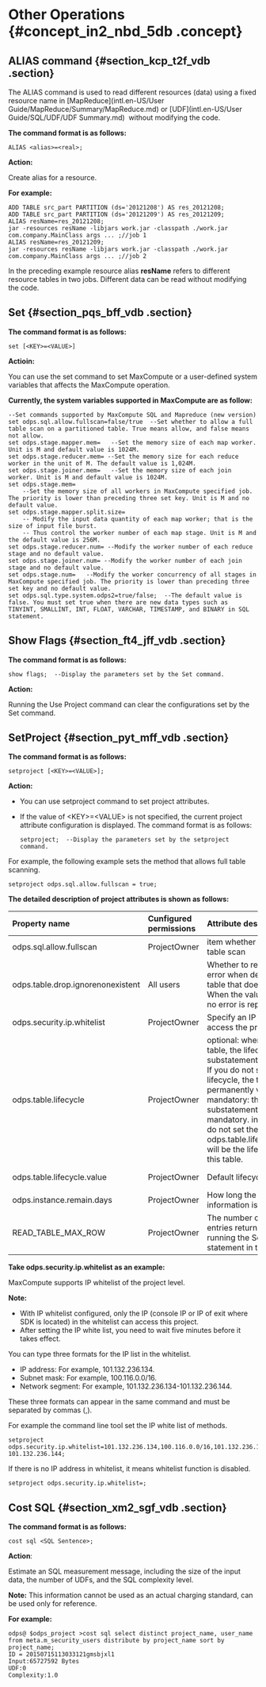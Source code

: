# Other Operations {#concept_in2_nbd_5db .concept}

## ALIAS command {#section_kcp_t2f_vdb .section}

The ALIAS command is used to read different resources \(data\) using a fixed resource name in [MapReduce](intl.en-US/User Guide/MapReduce/Summary/MapReduce.md) or [UDF](intl.en-US/User Guide/SQL/UDF/UDF Summary.md)  without modifying the code.

**The command format is as follows:**

```
ALIAS <alias>=<real>;
```

**Action:**

Create alias for a resource.

**For example:**

```
ADD TABLE src_part PARTITION (ds='20121208') AS res_20121208;
ADD TABLE src_part PARTITION (ds='20121209') AS res_20121209;
ALIAS resName=res_20121208;
jar -resources resName -libjars work.jar -classpath ./work.jar com.company.MainClass args ... ;//job 1
ALIAS resName=res_20121209;
jar -resources resName -libjars work.jar -classpath ./work.jar com.company.MainClass args ... ;//job 2
```

In the preceding example resource alias **resName** refers to different resource tables in two jobs. Different data can be read without modifying the code.

## Set {#section_pqs_bff_vdb .section}

**The command format is as follows:**

```
set [<KEY>=<VALUE>]
```

**Actioin:**

You can use the set command to set MaxCompute or a user-defined system variables that affects the MaxCompute operation.

**Currently, the system variables supported in MaxCompute are as follow:**

```
--Set commands supported by MaxCompute SQL and Mapreduce (new version)
set odps.sql.allow.fullscan=false/true  --Set whether to allow a full table scan on a partitioned table. True means allow, and false means not allow.
set odps.stage.mapper.mem=   --Set the memory size of each map worker. Unit is M and default value is 1024M.
set odps.stage.reducer.mem= --Set the memory size for each reduce worker in the unit of M. The default value is 1,024M.
set odps.stage.joiner.mem=   --Set the memory size of each join worker. Unit is M and default value is 1024M.
set odps.stage.mem=
    --Set the memory size of all workers in MaxCompute specified job. The priority is lower than preceding three set key. Unit is M and no default value.
set odps.stage.mapper.split.size=
    -- Modify the input data quantity of each map worker; that is the size of input file burst.
    -- Thus control the worker number of each map stage. Unit is M and the default value is 256M.
set odps.stage.reducer.num= --Modify the worker number of each reduce stage and no default value.
set odps.stage.joiner.num= --Modify the worker number of each join stage and no default value.
set odps.stage.num=   --Modify the worker concurrency of all stages in MaxCompute specified job. The priority is lower than preceding three set key and no default value.
set odps.sql.type.system.odps2=true/false;  --The default value is false. You must set true when there are new data types such as TINYINT, SMALLINT, INT, FLOAT, VARCHAR, TIMESTAMP, and BINARY in SQL statement.
```

## Show Flags {#section_ft4_jff_vdb .section}

**The command format is as follows:**

```
show flags;  --Display the parameters set by the Set command.
```

**Action:**

Running the Use Project command can clear the configurations set by the Set command.

## SetProject {#section_pyt_mff_vdb .section}

**The command format is as follows:**

```
setproject [<KEY>=<VALUE>];
```

**Action:**

-   You can use setproject command to set project attributes.
-   If the value of <KEY\>=<VALUE\> is not specified, the current project attribute configuration is displayed. The command format is as follows:

    ```
    setproject;  --Display the parameters set by the setproject command.
    ```


For example, the following example sets the method that allows full table scanning.

```
setproject odps.sql.allow.fullscan = true;
```

**The detailed description of project attributes is shown as follows:**

|Property name|Cunfigured permissions|Attribute description|Value range|
|:------------|:---------------------|:--------------------|:----------|
|odps.sql.allow.fullscan|ProjectOwner|item whether to allow full table scan|True \(permitted\) /false \(prohibited\)|
|odps.table.drop.ignorenonexistent|All users|Whether to report an error when deleting a table that does not exist. When the value is true, no error is reported.|True \(no error reported\)/false|
|odps.security.ip.whitelist|ProjectOwner|Specify an IP whitelist to access the project.|IP list separated by commas \(,\)|
|odps.table.lifecycle|ProjectOwner|optional: when creating a table, the lifecycle substatement is optional. If you do not set the lifecycle, the table will be permanently valid. mandatory: the lifecycle substatement is mandatory. inherit: if you do not set the lifecycle, odps.table.lifecycle.value will be the lifecycle of this table.|optional /mandatory/inherit|
|odps.table.lifecycle.value|ProjectOwner|Default lifecycle.|1~37231\(default value\)|
|odps.instance.remain.days|ProjectOwner|How long the instance information is retained.|3~30|
|READ\_TABLE\_MAX\_ROW|ProjectOwner|The number of data entries returned by running the Select statement in the client.|1~10000|

**Take odps.security.ip.whitelist as an example:**

MaxCompute supports IP whitelist of the project level.

**Note:** 

-   With IP whitelist configured, only the IP \(console IP or IP of exit where SDK is located\) in the whitelist can access this project.
-   After setting the IP white list, you need to wait five minutes before it takes effect.

You can type three formats for the IP list in the whitelist.

-   IP address: For example, 101.132.236.134.
-   Subnet mask: For example, 100.116.0.0/16.
-   Network segment: For example, 101.132.236.134-101.132.236.144.

These three formats can appear in the same command and must be separated by commas \(,\).

For example the command line tool set the IP white list of methods.

```
setproject odps.security.ip.whitelist=101.132.236.134,100.116.0.0/16,101.132.236.134-101.132.236.144;
```

If there is no IP address in whitelist, it means whitelist function is disabled.

```
setproject odps.security.ip.whitelist=;
```

## Cost SQL {#section_xm2_sgf_vdb .section}

**The command format is as follows:**

```
cost sql <SQL Sentence>;
```

**Action**:

Estimate an SQL measurement message, including the size of the input data, the number of UDFs, and the SQL complexity level.

**Note:** This information cannot be used as an actual charging standard, can be used only for reference.

**For example:**

```
odps@ $odps_project >cost sql select distinct project_name, user_name from meta.m_security_users distribute by project_name sort by project_name;  
ID = 20150715113033121gmsbjxl1
Input:65727592 Bytes
UDF:0
Complexity:1.0
```

